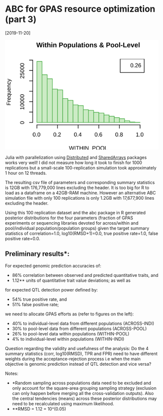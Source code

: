 # ABC for GPAS resource optimization   (part 3)

[2019-11-20]

![](/img/2019-11-20.png)

Julia with parallelization using [Distributed](https://docs.julialang.org/en/v1/stdlib/Distributed/index.html) and [SharedArrays](https://docs.julialang.org/en/v1/stdlib/SharedArrays/) packages works very well! I did not measure how long it took to finish for 1000 replications but a small-scale 100-replication simulation took approximately 1 hour on 12 threads.

The resulting csv file of parameters and corresponding summary statistics is 12GB with 176,779,000 lines excluding the header. It is too big for R to load as a dataframe on a 42GB-RAM machine. However an alternative ABC simulation file with only 100 replications is only 1.2GB with 17,677,900 lines excluding the header.

Using this 100 replication dataset and the abc package in R generated posterior distributions for the four parameters (fraction of GPAS experiments or sequencing libraries devoted for across/within and pool/individual population/population groups) given the target summary statistics of correlation=1.0, log10(RMSD+1)=0.0, true positive rate=1.0, false positive rate=0.0.

## Preliminary results\*:

For expected genomic prediction accuracies of:

- 86% correlation between observed and predicted quantitative traits, and
- 1.12\*\* units of quantitative trait value deviations; as well as

for expected QTL detection power defined by:

- 54% true positive rate, and
- 51% false positive rate;

we need to allocate GPAS efforts as (refer to figures on the left):

- 40% to individual-level data from different populations (ACROSS-INDI)
- 30% to pool-level data from different populations (ACROSS-POOL)
- 26% to pool-level data within populations (WITHIN-POOL)
- 4% to individual-level within populations (WITHIN-INDI)

Question regarding the validity and usefulness of the analysis: Do the 4 summary statistics (corr, log10(RMSD), TPR and FPR) need to have different weights during the acceptance-rejection process i.e when the main objective is genomic prediction instead of QTL detection and vice versa?


Notes: 
- \*Random sampling across populations data need to be excluded and only account for the square-area grouping sampling strategy (exclusion can only happen before merging all the cross-validation outputs). Also the central tendencies (means) across these posterior distributions may need to be recalculated using maximum likelihood.
- \*\*RMSD = 1.12 = 10^(0.05)